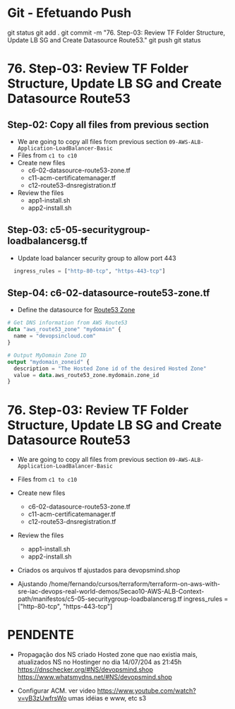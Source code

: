 
# ############################################################################
# ############################################################################
# ############################################################################
# Git - Efetuando Push

git status
git add .
git commit -m "76. Step-03: Review TF Folder Structure, Update LB SG and Create Datasource Route53."
git push
git status



# ############################################################################
# ############################################################################
# ############################################################################
# 76. Step-03: Review TF Folder Structure, Update LB SG and Create Datasource Route53

## Step-02: Copy all files from previous section 
- We are going to copy all files from previous section `09-AWS-ALB-Application-LoadBalancer-Basic`
- Files from `c1 to c10`
- Create new files
  - c6-02-datasource-route53-zone.tf
  - c11-acm-certificatemanager.tf
  - c12-route53-dnsregistration.tf
- Review the files
  - app1-install.sh
  - app2-install.sh  

## Step-03: c5-05-securitygroup-loadbalancersg.tf

- Update load balancer security group to allow port 443
```tf
  ingress_rules = ["http-80-tcp", "https-443-tcp"]
```

## Step-04: c6-02-datasource-route53-zone.tf

- Define the datasource for [Route53 Zone](https://registry.terraform.io/providers/hashicorp/aws/latest/docs/data-sources/route53_zone)
```tf
# Get DNS information from AWS Route53
data "aws_route53_zone" "mydomain" {
  name = "devopsincloud.com"
}

# Output MyDomain Zone ID
output "mydomain_zoneid" {
  description = "The Hosted Zone id of the desired Hosted Zone"
  value = data.aws_route53_zone.mydomain.zone_id
}
```









# ############################################################################
# ############################################################################
# ############################################################################
# 76. Step-03: Review TF Folder Structure, Update LB SG and Create Datasource Route53


- We are going to copy all files from previous section `09-AWS-ALB-Application-LoadBalancer-Basic`
- Files from `c1 to c10`
- Create new files
  - c6-02-datasource-route53-zone.tf
  - c11-acm-certificatemanager.tf
  - c12-route53-dnsregistration.tf
- Review the files
  - app1-install.sh
  - app2-install.sh  



- Criados os arquivos tf
ajustados para devopsmind.shop

- Ajustando
/home/fernando/cursos/terraform/terraform-on-aws-with-sre-iac-devops-real-world-demos/Secao10-AWS-ALB-Context-path/manifestos/c5-05-securitygroup-loadbalancersg.tf
ingress_rules = ["http-80-tcp", "https-443-tcp"]



# ############################################################################
# ############################################################################
# ############################################################################
#  PENDENTE
- Propagação dos NS
criado Hosted zone que nao existia mais, atualizados NS no Hostinger no dia 14/07/204 as 21:45h
<https://dnschecker.org/#NS/devopsmind.shop>
<https://www.whatsmydns.net/#NS/devopsmind.shop>

- Configurar ACM.
ver video <https://www.youtube.com/watch?v=yB3zUwfrsWo> umas idéias e www, etc
s3